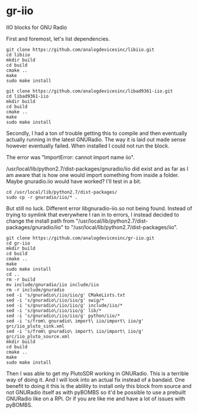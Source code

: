 # gr-iio
IIO blocks for GNU Radio

First and foremost, let's list dependencies.

```
git clone https://github.com/analogdevicesinc/libiio.git
cd libiio
mkdir build
cd build
cmake ..
make
sudo make install

git clone https://github.com/analogdevicesinc/libad9361-iio.git
cd libad9361-iio
mkdir build
cd build
cmake ..
make
sudo make install
```

Secondly, I had a ton of trouble getting this to compile and then eventually actually running in the latest GNURadio.
The way it is laid out made sense however eventually failed. When installed I could not run the block. 

The error was "ImportError: cannot import name iio".

/usr/local/lib/python2.7/dist-packages/gnuradio/iio did exist and as far as I am aware that is how one would import something from inside a folder. Maybe gnuradio.iio would have worked? I'll test in a bit.

```
cd /usr/local/lib/python2.7/dist-packages/
sudo cp -r gnuradio/iio/* .
```
But still no luck. Different error libgnuradio-iio.so not being found. Instead of trying to symlink that everywhere I ran in to errors, I instead decided to change the install path from "/usr/local/lib/python2.7/dist-packages/gnuradio/iio" to "/usr/local/lib/python2.7/dist-packages/iio".

```
git clone https://github.com/analogdevicesinc/gr-iio.git
cd gr-iio
mkdir build
cd build
cmake ..
make
sudo make install
cd ..
rm -r build
mv include/gnuradio/iio include/iio
rm -r include/gnuradio
sed -i 's/gnuradio\/iio/iio/g' CMakeLists.txt
sed -i 's/gnuradio\/iio/iio/g' swig/*
sed -i 's/gnuradio\/iio/iio/g' include/iio/*
sed -i 's/gnuradio\/iio/iio/g' lib/*
sed -i 's/gnuradio\/iio/iio/g' python/iio/*
sed -i 's/from\ gnuradio\ import\ iio/import\ iio/g' grc/iio_pluto_sink.xml
sed -i 's/from\ gnuradio\ import\ iio/import\ iio/g' grc/iio_pluto_source.xml
mkdir build
cd build
cmake ..
make
sudo make install
````

Then I was able to get my PlutoSDR working in GNURadio. This is a terrible way of doing it. And I will look into an actual fix instead of a bandaid. One benefit to doing it this is the ablility to install only this block from source and not GNURadio itself as with pyBOMBS so it'd be possible to use a prebuilt GNURadio like on a RPi. Or if you are like me and have a lot of issues with pyBOMBS.

